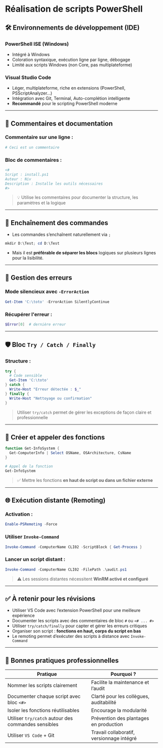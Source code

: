 # Réalisation de scripts PowerShell

## 🛠️ Environnements de développement (IDE)

### PowerShell ISE (Windows)

- Intégré à Windows
- Coloration syntaxique, exécution ligne par ligne, débogage
- Limité aux scripts Windows (non Core, pas multiplateforme)

### Visual Studio Code

- Léger, multiplateforme, riche en extensions (PowerShell, PSScriptAnalyzer...)
- Intégration avec Git, Terminal, Auto-complétion intelligente
- **Recommandé** pour le scripting PowerShell moderne

---

## 🧾 Commentaires et documentation

### Commentaire sur une ligne :

```powershell
# Ceci est un commentaire
```

### Bloc de commentaires :

```powershell
<#
Script : install.ps1
Auteur : Niv
Description : Installe les outils nécessaires
#>
```

> 💡 Utilise les commentaires pour documenter la structure, les paramètres et la logique

---

## 🔗 Enchaînement des commandes

- Les commandes s’enchaînent naturellement via `;`

```powershell
mkdir D:\Test; cd D:\Test
```

- Mais il est **préférable de séparer les blocs** logiques sur plusieurs lignes pour la lisibilité.

---

## 🧨 Gestion des erreurs

### Mode silencieux avec `-ErrorAction`

```powershell
Get-Item 'C:\toto' -ErrorAction SilentlyContinue
```

### Récupérer l'erreur :

```powershell
$Error[0]  # dernière erreur
```

---

## 🛡️ Bloc `Try / Catch / Finally`

### Structure :

```powershell
try {
  # Code sensible
  Get-Item 'C:\toto'
} catch {
  Write-Host "Erreur détectée : $_"
} finally {
  Write-Host "Nettoyage ou confirmation"
}
```

> Utiliser `try/catch` permet de gérer les exceptions de façon claire et professionnelle

---

## 🧱 Créer et appeler des fonctions

```powershell
function Get-InfoSystem {
  Get-ComputerInfo | Select OSName, OSArchitecture, CsName
}

# Appel de la fonction
Get-InfoSystem
```

> ✅ Mettre les fonctions **en haut de script ou dans un fichier externe**

---

## 🌐 Exécution distante (Remoting)

### Activation :

```powershell
Enable-PSRemoting -Force
```

### Utiliser `Invoke-Command`

```powershell
Invoke-Command -ComputerName CLI02 -ScriptBlock { Get-Process }
```

### Lancer un script distant :

```powershell
Invoke-Command -ComputerName CLI02 -FilePath .\audit.ps1
```

> ⚠️ Les sessions distantes nécessitent **WinRM activé et configuré**

---

## ✅ À retenir pour les révisions

- Utiliser VS Code avec l’extension PowerShell pour une meilleure expérience
- Documenter les scripts avec des commentaires de bloc `#` ou `<# ... #>`
- Utiliser `try/catch/finally` pour capter et gérer les erreurs critiques
- Organiser son script : **fonctions en haut, corps du script en bas**
- Le remoting permet d’exécuter des scripts à distance avec `Invoke-Command`

---

## 📌 Bonnes pratiques professionnelles

|Pratique|Pourquoi ?|
|---|---|
|Nommer les scripts clairement|Facilite la maintenance et l’audit|
|Documenter chaque script avec bloc `<#>`|Clarté pour les collègues, auditabilité|
|Isoler les fonctions réutilisables|Encourage la modularité|
|Utiliser `try/catch` autour des commandes sensibles|Prévention des plantages en production|
|Utiliser `VS Code` + Git|Travail collaboratif, versionnage intégré|
